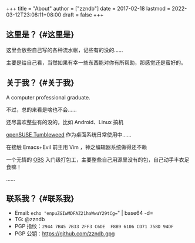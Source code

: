 +++
title = "About"
author = ["zzndb"]
date = 2017-02-18
lastmod = 2022-03-12T23:08:11+08:00
draft = false
+++

## **这里是？** {#这里是}

这里会放些自己写的各种流水帐，记些有的没的……

主要是给自己看，当然如果有幸一些东西能对你有所帮助，那感觉还是蛮好的。


## **关于我？** {#关于我}

A computer professional graduate.

不过，总的来看是啥也不会……

还尽喜欢整些有的没的，比如 Android、Linux 搞机

[openSUSE Tumbleweed](https://www.opensuse.org/#Tumbleweed) 作为桌面系统日常使用中……

在接触 Emacs+Evil 前主用 Vim ，神之编辑器系统做得还不赖

一个无情的 [OBS](https://build.opensuse.org) 入门级打包工，主要整些自己用源里没有的包，自己动手丰衣足食嘛！

……


## **联系我？** {#联系我}

-   Email: `echo "enpuZGIwMDFAZ21haWwuY29tCg=`" | base64 -d=
-   TG: @zzndb
-   PGP 指纹：`2944 7B45 7B33 2FF3 C6DE  F8B9 6106 CD71 758D 94DF`
-   PGP 公钥：<https://github.com/zzndb.gpg>
